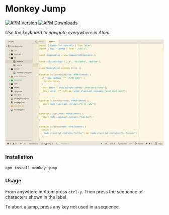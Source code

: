 # Monkey Jump

[![APM Version](https://img.shields.io/apm/v/monkey-jump.svg)](https://atom.io/packages/monkey-jump)
[![APM Downloads](https://img.shields.io/apm/dm/monkey-jump.svg)](https://atom.io/packages/monkey-jump)

_Use the keyboard to navigate everywhere in Atom._

![Monkey Jump Screenshot](https://github.com/limemloh/monkey-jump/blob/master/resources/monkey-jump-demo1.gif?raw=true)

### Installation

```
apm install monkey-jump
```

### Usage

From anywhere in Atom press `ctrl-y`. Then press the sequence of characters shown in the label.

To abort a jump, press any key not used in a sequence
